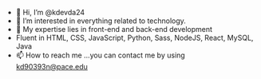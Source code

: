 - 👋 Hi, I’m @kdevda24
- 👀 I’m interested in everything related to technology.
- 🌱 My expertise lies in front-end and back-end development
- Fluent in HTML, CSS, JavaScript, Python, Sass, NodeJS, React, MySQL, Java 
- 📫 How to reach me ...you can contact me by using kd90393n@pace.edu

<!---
kdevda24/kdevda24 is a ✨ special ✨ repository because its `README.md` (this file) appears on your GitHub profile.
You can click the Preview link to take a look at your changes.
--->
